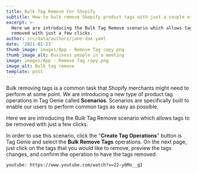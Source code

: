 ```yaml
---
title: Bulk Tag Remove For Shopify
subtitle: How to bulk remove Shopify product tags with just a couple of clicks
excerpt: >-
  Here we are introducing the Bulk Tag Remove scenario which allows tags to be
  removed with just a few clicks.
author: src/data/authors/jane-doe.yaml
date: '2021-01-23'
thumb_image: images/App - Remove Tag copy.png
thumb_image_alt: Business people in a meeting
image: images/App - Remove Tag copy.png
image_alt: Bulk tag remove
template: post
---
```

Bulk removing tags is a common task that Shopify merchants might need to perform at some point. We are introducing a new type of product tag operations in Tag Genie called **Scenarios**. Scenarios are specifically built to enable our users to perform common tags as easy as possible.

Here we are introducing the Bulk Tag Remove scenario which allows tags to be removed with just a few clicks.

In order to use this scenario, click the "**Create Tag Operations**" button is Tag Genie and select the **Bulk Remove Tags** operations. On the next page, just click on the tags that you would like to remove, preview the tags changes, and confirm the operation to have the tags removed.  

`youtube: https://www.youtube.com/watch?v=22-y6Mo__gI`
